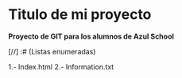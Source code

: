 # Titulo de mi proyecto
**Proyecto de GIT para los alumnos de Azul School**

[//] :# (Listas enumeradas) 

1.- Index.html
2.- Information.txt